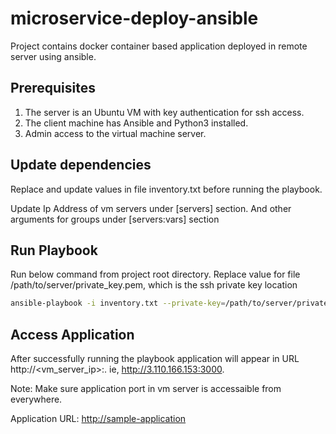 # microservice-deploy-ansible
Project contains docker container based application deployed in remote server using ansible.


## Prerequisites
1. The server is an Ubuntu VM with key authentication for ssh access.
2. The client machine has Ansible and Python3 installed.
3. Admin access to the virtual machine server.

## Update dependencies

Replace and update values in file inventory.txt before running the playbook.

Update Ip Address of vm servers under [servers] section. And other arguments for groups under  [servers:vars] section

## Run Playbook
Run below command from project root directory. Replace value for file /path/to/server/private_key.pem, which is the ssh private key location

```bash
ansible-playbook -i inventory.txt --private-key=/path/to/server/private_key.pem main.yml
```

## Access Application

After successfully running the playbook application will appear in URL http://<vm_server_ip>:<port>. ie, http://3.110.166.153:3000.

Note: Make sure application port in vm server is accessaible from everywhere.

Application URL: [http://sample-application](http://3.110.166.153:3000)